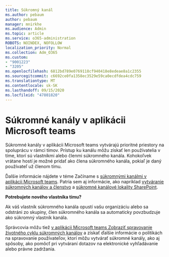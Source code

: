 ```yaml
---
title: Súkromný kanál
ms.author: pebaum
author: pebaum
manager: mnirkhe
ms.audience: Admin
ms.topic: article
ms.service: o365-administration
ROBOTS: NOINDEX, NOFOLLOW
localization_priority: Normal
ms.collection: Adm_O365
ms.custom:
- "9001223"
- "3205"
ms.openlocfilehash: 6812bd789e0769118cf940418e8edeae8a1c2355
ms.sourcegitcommit: c6692ce0fa1358ec3529e59ca0ecdfdea4cdc759
ms.translationtype: MT
ms.contentlocale: sk-SK
ms.lasthandoff: 09/15/2020
ms.locfileid: "47801820"
---
```

# <a name="private-channels-in-microsoft-teams"></a>Súkromné kanály v aplikácii Microsoft teams

Súkromné kanály v aplikácii Microsoft teams vytvárajú prioritné priestory na spoluprácu v rámci tímov. Prístup ku kanálu môžu získať len používatelia v tíme, ktorí sú vlastníkmi alebo členmi súkromného kanála. Kohokoľvek vrátane hostí je možné pridať ako člena súkromného kanála, pokiaľ je daný používateľ už členom tímu.

Ďalšie informácie nájdete v téme Začíname s [súkromnými kanálmi v aplikácii Microsoft teams](https://docs.microsoft.com/MicrosoftTeams/private-channels). Patria sem aj informácie, ako napríklad [vytváranie súkromných kanálov a členstvo](https://docs.microsoft.com/MicrosoftTeams/private-channels#private-channel-creation-and-membership) a [súkromné kanálové lokality SharePoint](https://docs.microsoft.com/MicrosoftTeams/private-channels#private-channel-sharepoint-sites).

**Potrebujete nového vlastníka tímu?**

Ak váš vlastník súkromného kanála opustí vašu organizáciu alebo sa odstráni zo skupiny, člen súkromného kanála sa automaticky povzbudzuje ako súkromný vlastník kanála.

Správcovia môžu tiež [v aplikácii Microsoft teams Zobraziť spravovanie životného cyklu súkromných kanálov](https://docs.microsoft.com/MicrosoftTeams/private-channels-life-cycle-management) a získať ďalšie informácie o politikách na spravovanie používateľov, ktorí môžu vytvárať súkromné kanály, ako aj spôsoby, ako pomôcť pri vytváraní dotazov na elektronické vyhľadávanie alebo právne zadržania.
